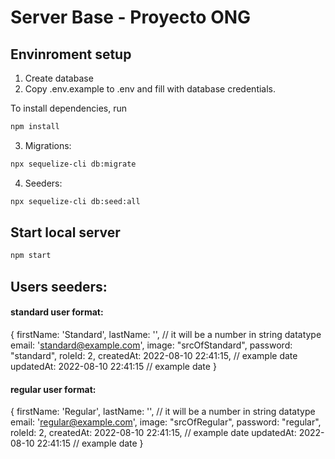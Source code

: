 # Server Base - Proyecto ONG

## Envinroment setup

1. Create database
2. Copy .env.example to .env and fill with database credentials.

To install dependencies, run

```bash
npm install
```

3. Migrations:

```bash
npx sequelize-cli db:migrate
```

4. Seeders:

```bash
npx sequelize-cli db:seed:all
```

## Start local server

```bash
npm start
```

## Users seeders:

#### standard user format:

{
firstName: 'Standard',
lastName: '<number of standard user>', // it will be a number in string datatype
email: 'standard@example.com',
image: "srcOfStandard",
password: "standard",
roleId: 2,
createdAt: 2022-08-10 22:41:15, // example date
updatedAt: 2022-08-10 22:41:15 // example date
}

#### regular user format:

{
firstName: 'Regular',
lastName: '<number of regular user>', // it will be a number in string datatype
email: 'regular@example.com',
image: "srcOfRegular",
password: "regular",
roleId: 2,
createdAt: 2022-08-10 22:41:15, // example date
updatedAt: 2022-08-10 22:41:15 // example date
}
